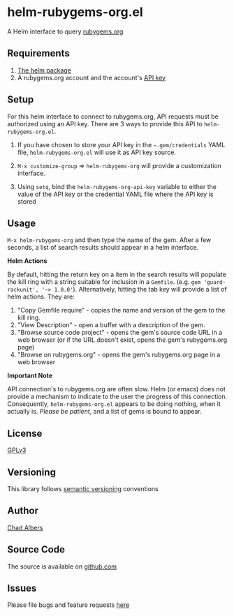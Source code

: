 # helm-rubygems-org.el

A Helm interface to query [rubygems.org](http://rubygems.org)

## Requirements

1. [The helm package](https://github.com/emacs-helm/helm)
2. A rubygems.org account and the account's
[API key](http://guides.rubygems.org/rubygems-org-api/#api-authorization)

## Setup

For this helm interface to connect to rubygems.org, API requests must be
authorized using an API key. There are 3 ways to provide this API to
`helm-rubygems-org.el`.

1.  If you have chosen to store your API key in the `~.gem/credentials` YAML file,
`helm-rubygems-org.el` will use it as API key source.

2. `M-x customize-group` => `helm-rubygems-org` will provide a customization
interface.

3. Using `setq`, bind the `helm-rubygems-org-api-key` variable to either the value
of the API key or the credential YAML file where the API key is stored

## Usage

`M-x helm-rubygems-org` and then type the name of the gem. After a few seconds,
a list of search results should appear in a helm interface.

**Helm Actions**

By default, hitting the return key on a item in the search results will populate
the kill ring with a string suitable for inclusion in a `Gemfile`. (e.g.
`gem 'guard-rackunit', '~> 1.0.0'`). Alternatively, hitting the tab key will
provide a list of helm actions. They are:

1. "Copy Gemfile require" - copies the name and version of the gem to the kill ring.
2. "View Description" - open a buffer with a description of the gem.
3. "Browse source code project" - opens the gem's source code URL in a web browser
(or if the URL doesn't exist, opens the gem's rubygems.org page)
4. "Browse on rubygems.org" - opens the gem's rubygems.org page in a web browser

**Important Note**

API connection's to rubygems.org are often slow. Helm (or emacs) does not
provide a mechanism to indicate to the user the progress of this connection.
Consequently, `helm-rubygems-org.el` appears to be doing nothing, when it actually
is. *Please be patient*, and a list of gems is bound to appear.

## License

[GPLv3](LICENSE)

## Versioning

This library follows [semantic versioning](http://semver.org/) conventions

## Author

[Chad Albers](https://github.com/neomantic)

## Source Code

The source is available on [github.com](https://github.com/neomantic/helm-rubygems-org)

## Issues

Please file bugs and feature requests [here](https://github.com/neomantic/helm-rubygems-org/issues)
